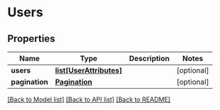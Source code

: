 # Users

## Properties
Name | Type | Description | Notes
------------ | ------------- | ------------- | -------------
**users** | [**list[UserAttributes]**](UserAttributes.md) |  | [optional] 
**pagination** | [**Pagination**](Pagination.md) |  | [optional] 

[[Back to Model list]](../README.md#documentation-for-models) [[Back to API list]](../README.md#documentation-for-api-endpoints) [[Back to README]](../README.md)


